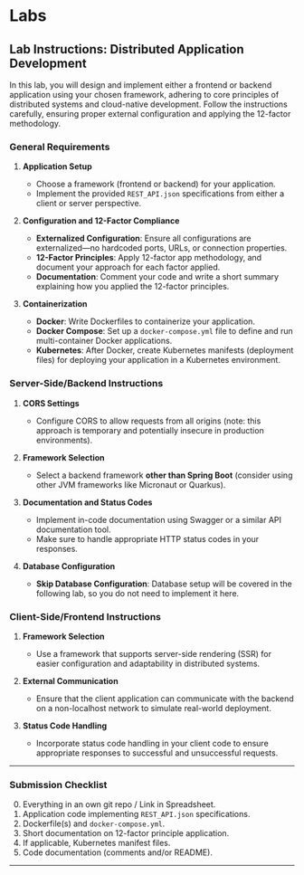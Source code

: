 # Labs

## **Lab Instructions: Distributed Application Development**

In this lab, you will design and implement either a frontend or backend application using your chosen framework, adhering to core principles of distributed systems and cloud-native development. Follow the instructions carefully, ensuring proper external configuration and applying the 12-factor methodology.

### **General Requirements**

1. **Application Setup**
   - Choose a framework (frontend or backend) for your application.
   - Implement the provided `REST_API.json` specifications from either a client or server perspective.

2. **Configuration and 12-Factor Compliance**
   - **Externalized Configuration**: Ensure all configurations are externalized—no hardcoded ports, URLs, or connection properties.
   - **12-Factor Principles**: Apply 12-factor app methodology, and document your approach for each factor applied.
   - **Documentation**: Comment your code and write a short summary explaining how you applied the 12-factor principles.

3. **Containerization**
   - **Docker**: Write Dockerfiles to containerize your application.
   - **Docker Compose**: Set up a `docker-compose.yml` file to define and run multi-container Docker applications.
   - **Kubernetes**: After Docker, create Kubernetes manifests (deployment files) for deploying your application in a Kubernetes environment.

### **Server-Side/Backend Instructions**

1. **CORS Settings**  
   - Configure CORS to allow requests from all origins (note: this approach is temporary and potentially insecure in production environments).

2. **Framework Selection**  
   - Select a backend framework **other than Spring Boot** (consider using other JVM frameworks like Micronaut or Quarkus).

3. **Documentation and Status Codes**
   - Implement in-code documentation using Swagger or a similar API documentation tool.
   - Make sure to handle appropriate HTTP status codes in your responses.

4. **Database Configuration**  
   - **Skip Database Configuration**: Database setup will be covered in the following lab, so you do not need to implement it here.

### **Client-Side/Frontend Instructions**

1. **Framework Selection**  
   - Use a framework that supports server-side rendering (SSR) for easier configuration and adaptability in distributed systems.

2. **External Communication**  
   - Ensure that the client application can communicate with the backend on a non-localhost network to simulate real-world deployment.

3. **Status Code Handling**  
   - Incorporate status code handling in your client code to ensure appropriate responses to successful and unsuccessful requests.

---

### **Submission Checklist**

0. Everything in an own git repo / Link in Spreadsheet.
1. Application code implementing `REST_API.json` specifications.
2. Dockerfile(s) and `docker-compose.yml`.
3. Short documentation on 12-factor principle application.
4. If applicable, Kubernetes manifest files.
5. Code documentation (comments and/or README).

---
